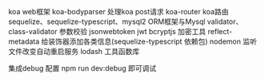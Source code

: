 <!--
 * @Descripttion: 说明
 * @version: 
 * @Author: chagnfu
 * @Date: 2020-05-06 16:08:58
 * @LastEditors: vsCode
 * @LastEditTime: 2020-05-13 17:18:26
 * @email: changfu_chen@qq.com
 -->
koa web框架
koa-bodyparser 处理koa post请求
koa-router koa路由
sequelize、sequelize-typescript、mysql2 ORM框架与Mysql
validator、class-validator 参数校验
jsonwebtoken jwt
bcryptjs 加密工具
reflect-metadata 给装饰器添加各类信息(sequelize-typescript 依赖包)
nodemon 监听文件改变自动重启服务
lodash 工具函数库

集成debug 配置 npm run dev:debug 即可调试
